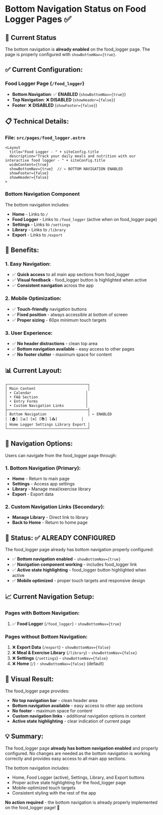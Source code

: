 # Bottom Navigation Status on Food Logger Pages ✅

## 🎉 **Current Status**

The bottom navigation is **already enabled** on the food_logger page. The page is properly configured with `showBottomNav={true}`.

## ✅ **Current Configuration:**

### **Food Logger Page (`/food_logger`)**
- **Bottom Navigation**: ✅ **ENABLED** (`showBottomNav={true}`)
- **Top Navigation**: ❌ **DISABLED** (`showHeader={false}`)
- **Footer**: ❌ **DISABLED** (`showFooter={false}`)

## 📋 **Technical Details:**

### **File: `src/pages/food_logger.astro`**
```astro
<Layout
  title="Food Logger - " + siteConfig.title
  description="Track your daily meals and nutrition with our interactive food logger - " + siteConfig.title
  wideContent={true}
  showBottomNav={true}  // ← BOTTOM NAVIGATION ENABLED
  showFooter={false}
  showHeader={false}
>
```

### **Bottom Navigation Component**
The bottom navigation includes:
- **Home** - Links to `/`
- **Food Logger** - Links to `/food_logger` (active when on food_logger page)
- **Settings** - Links to `/settings`
- **Library** - Links to `/library`
- **Export** - Links to `/export`

## 🎯 **Benefits:**

### **1. Easy Navigation:**
- ✅ **Quick access** to all main app sections from food_logger
- ✅ **Visual feedback** - food_logger button is highlighted when active
- ✅ **Consistent navigation** across the app

### **2. Mobile Optimization:**
- ✅ **Touch-friendly** navigation buttons
- ✅ **Fixed position** - always accessible at bottom of screen
- ✅ **Proper sizing** - 60px minimum touch targets

### **3. User Experience:**
- ✅ **No header distractions** - clean top area
- ✅ **Bottom navigation available** - easy access to other pages
- ✅ **No footer clutter** - maximum space for content

## 📊 **Current Layout:**

```
┌─────────────────────────────────────┐
│ Main Content                        │
│ • Calendar                         │
│ • FAQ Section                      │
│ • Entry Forms                      │
│ • Custom Navigation Links          │
├─────────────────────────────────────┤
│ Bottom Navigation                   │ ← ENABLED
│ [🏠] [📊] [⚙️] [📚] [📤]           │
│ Home Logger Settings Library Export │
└─────────────────────────────────────┘
```

## 🔧 **Navigation Options:**

Users can navigate from the food_logger page through:

### **1. Bottom Navigation (Primary):**
- **Home** - Return to main page
- **Settings** - Access app settings
- **Library** - Manage meal/exercise library
- **Export** - Export data

### **2. Custom Navigation Links (Secondary):**
- **Manage Library** - Direct link to library
- **Back to Home** - Return to home page

## 🚀 **Status: ✅ ALREADY CONFIGURED**

The food_logger page already has bottom navigation properly configured:
- ✅ **Bottom navigation enabled** - `showBottomNav={true}`
- ✅ **Navigation component working** - includes food_logger link
- ✅ **Active state highlighting** - food_logger button highlighted when active
- ✅ **Mobile optimized** - proper touch targets and responsive design

## 📈 **Current Navigation Setup:**

### **Pages with Bottom Navigation:**
1. ✅ **Food Logger** (`/food_logger`) - `showBottomNav={true}`

### **Pages without Bottom Navigation:**
1. ❌ **Export Data** (`/export`) - `showBottomNav={false}`
2. ❌ **Meal & Exercise Library** (`/library`) - `showBottomNav={false}`
3. ❌ **Settings** (`/settings`) - `showBottomNav={false}`
4. ❌ **Home** (`/`) - `showBottomNav={false}` (default)

## 🎨 **Visual Result:**

The food_logger page provides:
- **No top navigation bar** - clean header area
- **Bottom navigation available** - easy access to other app sections
- **No footer** - maximum space for content
- **Custom navigation links** - additional navigation options in content
- **Active state highlighting** - clear indication of current page

## 💡 **Summary:**

The food_logger page **already has bottom navigation enabled** and properly configured. No changes are needed as the bottom navigation is working correctly and provides easy access to all main app sections.

The bottom navigation includes:
- Home, Food Logger (active), Settings, Library, and Export buttons
- Proper active state highlighting for the food_logger page
- Mobile-optimized touch targets
- Consistent styling with the rest of the app

**No action required** - the bottom navigation is already properly implemented on the food_logger page! 🎉
